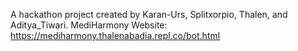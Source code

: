 A hackathon project created by Karan-Urs, Splitxorpio, Thalen, and Aditya_Tiwari.
MediHarmony Website: https://mediharmony.thalenabadia.repl.co/bot.html
